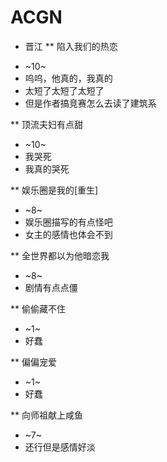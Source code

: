 # ACGN

* 晋江
** 陷入我们的热恋
- ~10~
- 呜呜，他真的，我真的
- 太短了太短了太短了
- 但是作者搞竞赛怎么去读了建筑系

** 顶流夫妇有点甜
- ~10~
- 我哭死
- 我真的哭死

** 娱乐圈是我的[重生]
- ~8~
- 娱乐圈描写的有点怪吧
- 女主的感情也体会不到

** 全世界都以为他暗恋我
- ~8~
- 剧情有点点僵

** 偷偷藏不住
- ~1~
- 好蠢

** 偏偏宠爱
- ~1~
- 好蠢

** 向师祖献上咸鱼
- ~7~
- 还行但是感情好淡

